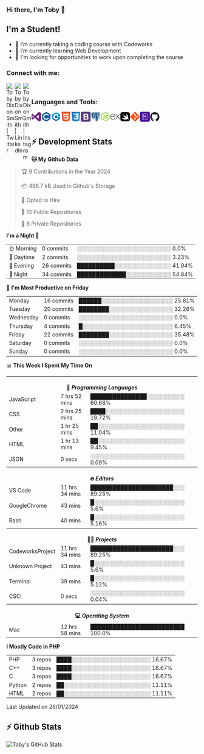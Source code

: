 ### Hi there, I'm Toby 👋

## I'm a Student!
- 🔭 I’m currently taking a coding course with Codeworks
- 🌱 I’m currently learning Web Development
- 💬 I'm looking for opportunities to work upon completing the course

### Connect with me:

[<img align="left" alt="Toby Dixon Smith | Twitter" width="22px" src="https://cdn.jsdelivr.net/npm/simple-icons@v3/icons/twitter.svg" />][twitter]
[<img align="left" alt="Toby Dixon Smith | LinkedIn" width="22px" src="https://cdn.jsdelivr.net/npm/simple-icons@v3/icons/linkedin.svg" />][linkedin]
[<img align="left" alt="Toby Dixon Smith | Instagram" width="22px" src="https://cdn.jsdelivr.net/npm/simple-icons@v3/icons/instagram.svg" />][instagram]

[twitter]: https://twitter.com/TobyDixonSmith1
[instagram]: https://www.instagram.com/toby_ds1/
[linkedin]: https://www.linkedin.com/in/toby-dixon-smith-4734331a3/

<br />

### Languages and Tools:

<img align="left" alt="Visual Studio Code" title="Visual Studio Code" width="26px" src="logos/visualstudio.png" />
<img align="left" alt="C" title="C" width="26px" src="logos/c.png" />
<img align="left" alt="C++" title="C++" width="26px" src="logos/c-plus.png" />
<img align="left" alt="HTML5" title="HTML 5" width="26px" src="logos/html.png" />
<img align="left" alt="CSS3" title="CSS 3" width="26px" src="logos/css3.png" />
<img align="left" alt="BootStrap" title="BootStrap" width="26px" src="logos/bootstrap.png" />
<img align="left" alt="PostgresSQL" title="PostgresSPQ" width="26px" src="logos/postgresql.png" />
<img align="left" alt="Node JS" title="Node JS" width="26px" src="logos/node-js.png" />
<img align="left" alt="Express" title="Express" width="26px" src="logos/express.png" />
<img align="left" alt="Swift" title="Swift" width="26px" src="logos/swift.png" />
<img align="left" alt="Git" title="Git" width="26px" src="logos/git.png" />
<img align="left" alt="Heroku" title="Heroku" width="26px" src="logos/heroku.png" />
<img align="left" alt="GitHub" title="GitHub" width="26px" src="logos/github.png" />
<br />
<br />

## :zap: Development Stats

<!--START_SECTION:waka-->
**🐱 My Github Data** 

> 🏆 9 Contributions in the Year 2024
 > 
> 📦 496.7 kB Used in Github's Storage 
 > 
> 💼 Opted to Hire
 > 
> 📜 13 Public Repositories 
 > 
> 🔑 6 Private Repositories  
 > 
**I'm a Night 🦉** 

<table>
  <tr><td>🌞 Morning</td><td>0 commits</td><td>░░░░░░░░░░░░░░░░░░░░░░░░░   0.0%</td></tr> 
  <tr><td>🌆 Daytime</td><td>2 commits</td><td>░░░░░░░░░░░░░░░░░░░░░░░░░   3.23%</td></tr> 
  <tr><td>🌃 Evening</td><td>26 commits</td><td>██████████░░░░░░░░░░░░░░░   41.94%</td></tr> 
  <tr><td>🌙 Night</td><td>34 commits</td><td>█████████████░░░░░░░░░░░░   54.84%</td></tr>
</table>

📅 **I'm Most Productive on Friday** 

<table>
  <tr><td>Monday</td><td>16 commits</td><td>██████░░░░░░░░░░░░░░░░░░░   25.81%</td></tr> 
  <tr><td>Tuesday</td><td>20 commits</td><td>████████░░░░░░░░░░░░░░░░░   32.26%</td></tr> 
  <tr><td>Wednesday</td><td>0 commits</td><td>░░░░░░░░░░░░░░░░░░░░░░░░░   0.0%</td></tr> 
  <tr><td>Thursday</td><td>4 commits</td><td>█░░░░░░░░░░░░░░░░░░░░░░░░   6.45%</td></tr> 
  <tr><td>Friday</td><td>22 commits</td><td>████████░░░░░░░░░░░░░░░░░   35.48%</td></tr> 
  <tr><td>Saturday</td><td>0 commits</td><td>░░░░░░░░░░░░░░░░░░░░░░░░░   0.0%</td></tr> 
  <tr><td>Sunday</td><td>0 commits</td><td>░░░░░░░░░░░░░░░░░░░░░░░░░   0.0%</td></tr>
</table>

📊 **This Week I Spent My Time On** 

<table>
<tr><th colspan="3"><br>💬 <i>Programming Languages</i></th></tr> 
  <tr><td>JavaScript</td><td>7 hrs 52 mins</td><td>███████████████░░░░░░░░░░   60.68%</td></tr> 
  <tr><td>CSS</td><td>2 hrs 25 mins</td><td>████░░░░░░░░░░░░░░░░░░░░░   18.72%</td></tr> 
  <tr><td>Other</td><td>1 hr 25 mins</td><td>██░░░░░░░░░░░░░░░░░░░░░░░   11.04%</td></tr> 
  <tr><td>HTML</td><td>1 hr 13 mins</td><td>██░░░░░░░░░░░░░░░░░░░░░░░   9.45%</td></tr> 
  <tr><td>JSON</td><td>0 secs</td><td>░░░░░░░░░░░░░░░░░░░░░░░░░   0.09%</td></tr>

<tr><th colspan="3"><br>🔥 <i>Editors</i></th></tr> 
  <tr><td>VS Code</td><td>11 hrs 34 mins</td><td>██████████████████████░░░   89.25%</td></tr> 
  <tr><td>GoogleChrome</td><td>43 mins</td><td>█░░░░░░░░░░░░░░░░░░░░░░░░   5.6%</td></tr> 
  <tr><td>Bash</td><td>40 mins</td><td>█░░░░░░░░░░░░░░░░░░░░░░░░   5.16%</td></tr>

<tr><th colspan="3"><br>🐱‍💻 <i>Projects</i></th></tr> 
  <tr><td>CodeworksProject</td><td>11 hrs 34 mins</td><td>██████████████████████░░░   89.25%</td></tr> 
  <tr><td>Unknown Project</td><td>43 mins</td><td>█░░░░░░░░░░░░░░░░░░░░░░░░   5.6%</td></tr> 
  <tr><td>Terminal</td><td>39 mins</td><td>█░░░░░░░░░░░░░░░░░░░░░░░░   5.12%</td></tr> 
  <tr><td>CSCI</td><td>0 secs</td><td>░░░░░░░░░░░░░░░░░░░░░░░░░   0.04%</td></tr>

<tr><th colspan="3"><br>💻 <i>Operating System</i></th></tr> 
  <tr><td>Mac</td><td>12 hrs 58 mins</td><td>█████████████████████████   100.0%</td></tr>
</table>

**I Mostly Code in PHP** 

<table>
  <tr><td>PHP</td><td>3 repos</td><td>████░░░░░░░░░░░░░░░░░░░░░   16.67%</td></tr> 
  <tr><td>C++</td><td>3 repos</td><td>████░░░░░░░░░░░░░░░░░░░░░   16.67%</td></tr> 
  <tr><td>C</td><td>3 repos</td><td>████░░░░░░░░░░░░░░░░░░░░░   16.67%</td></tr> 
  <tr><td>Python</td><td>2 repos</td><td>██░░░░░░░░░░░░░░░░░░░░░░░   11.11%</td></tr> 
  <tr><td>HTML</td><td>2 repos</td><td>██░░░░░░░░░░░░░░░░░░░░░░░   11.11%</td></tr>
</table>



 Last Updated on 26/01/2024
<!--END_SECTION:waka-->

## :zap: Github Stats

<img align="left" alt="Toby's GitHub Stats" src="http://github-readme-stats.tobyds.vercel.app/api?username=TobyDS&hide=stars,contribs&show_icons=true&theme=dark&hide_border=true" />
